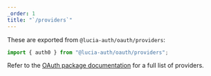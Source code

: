 ```yaml
---
_order: 1
title: "`/providers`"
---
```


These are exported from `@lucia-auth/oauth/providers`:

```ts
import { auth0 } from "@lucia-auth/oauth/providers";
```

Refer to the [OAuth package documentation](/oauth) for a full list of providers.
